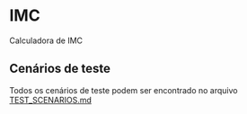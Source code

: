 # IMC
Calculadora de IMC

## Cenários de teste
Todos os cenários de teste podem ser encontrado no arquivo [TEST_SCENARIOS.md](TEST_SCENARIOS.md)
